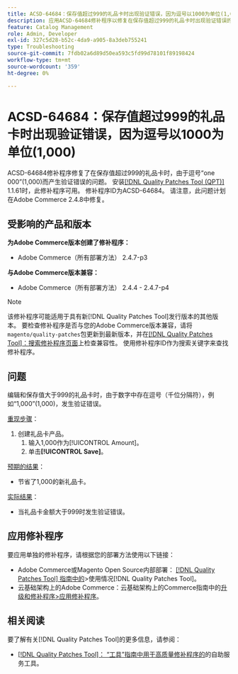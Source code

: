 ```yaml
---
title: ACSD-64684：保存值超过999的礼品卡时出现验证错误，因为逗号以1000为单位(1,000)
description: 应用ACSD-64684修补程序以修复在保存值超过999的礼品卡时出现验证错误的Adobe Commerce问题，该错误是由于逗号“1,000”(1,000)导致的。
feature: Catalog Management
role: Admin, Developer
exl-id: 327c5d28-b52c-4da9-a905-8a3deb755241
type: Troubleshooting
source-git-commit: 7fdb02a6d89d50ea593c5fd99d78101f89198424
workflow-type: tm+mt
source-wordcount: '359'
ht-degree: 0%

---
```


# ACSD-64684：保存值超过999的礼品卡时出现验证错误，因为逗号以1000为单位(1,000)

ACSD-64684修补程序修复了在保存值超过999的礼品卡时，由于逗号“one 000”(1,000)而产生验证错误的问题。 安装[[!DNL Quality Patches Tool (QPT)]](/help/tools/quality-patches-tool/quality-patches-tool-to-self-serve-quality-patches.md) 1.1.61时，此修补程序可用。 修补程序ID为ACSD-64684。 请注意，此问题计划在Adobe Commerce 2.4.8中修复。

## 受影响的产品和版本

**为Adobe Commerce版本创建了修补程序：**

* Adobe Commerce（所有部署方法） 2.4.7-p3

**与Adobe Commerce版本兼容：**

* Adobe Commerce（所有部署方法） 2.4.4 - 2.4.7-p4

>[!NOTE]
>
>该修补程序可能适用于具有新[!DNL Quality Patches Tool]发行版本的其他版本。 要检查修补程序是否与您的Adobe Commerce版本兼容，请将`magento/quality-patches`包更新到最新版本，并在[[!DNL Quality Patches Tool]：搜索修补程序页面](https://experienceleague.adobe.com/tools/commerce-quality-patches/index.html?lang=zh-Hans)上检查兼容性。 使用修补程序ID作为搜索关键字来查找修补程序。

## 问题

编辑和保存值大于999的礼品卡时，由于数字中存在逗号（千位分隔符），例如“1,000”(1,000)，发生验证错误。

<u>重现步骤</u>：

1. 创建礼品卡产品。
   1. 输入1,000作为[!UICONTROL Amount]。
   1. 单击&#x200B;**[!UICONTROL Save]**。

<u>预期的结果</u>：

* 节省了1,000的新礼品卡。

<u>实际结果</u>：

* 当礼品卡金额大于999时发生验证错误。

## 应用修补程序

要应用单独的修补程序，请根据您的部署方法使用以下链接：

* Adobe Commerce或Magento Open Source内部部署： [[!DNL Quality Patches Tool] 指南中的](/help/tools/quality-patches-tool/usage.md)>使用情况[!DNL Quality Patches Tool]。
* 云基础架构上的Adobe Commerce：云基础架构上的Commerce指南中的[升级和修补程序>应用修补程序](https://experienceleague.adobe.com/docs/commerce-cloud-service/user-guide/develop/upgrade/apply-patches.html?lang=zh-Hans)。

## 相关阅读

要了解有关[!DNL Quality Patches Tool]的更多信息，请参阅：

* [[!DNL Quality Patches Tool]： “工具”指南中用于高质量修补程序的](/help/tools/quality-patches-tool/quality-patches-tool-to-self-serve-quality-patches.md)的自助服务工具。

